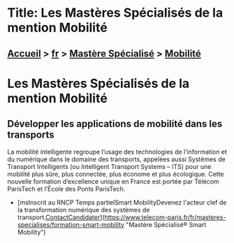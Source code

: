# Title: Les Mastères Spécialisés de la mention Mobilité

## [Accueil](https://www.telecom-paris.fr "https://www.telecom-paris.fr") > [fr](https://www.telecom-paris.fr/fr "fr") > [Mastère Spécialisé](https://www.telecom-paris.fr/fr/masteres-specialises "Mastère Spécialisé") > [Mobilité](https://www.telecom-paris.fr/fr/masteres-specialises/mobilite)

[](https://www.telecom-paris.fr/fr/accueil)

# Les Mastères Spécialisés de la mention Mobilité

## Développer les applications de mobilité dans les transports

La mobilité intelligente regroupe l’usage des technologies de l’information et
du numérique dans le domaine des transports, appelées aussi Systèmes de
Transport Intelligents (ou Intelligent Transport Systems – ITS) pour une
mobilité plus sûre, plus connectée, plus économe et plus écologique. Cette
nouvelle formation d’excellence unique en France est portée par Télécom
ParisTech et l’École des Ponts ParisTech.

  * [msInscrit au RNCP Temps partielSmart MobilityDevenez l'acteur clef de la transformation numérique des systèmes de transport.[Contact](https://www.telecom-paris.fr/fr/masteres-specialises/contact-ms "Contact")[Candidater](https://admissions-ms.telecom-paris.fr/ "Candidater")](https://www.telecom-paris.fr/fr/masteres-specialises/formation-smart-mobility "Mastère Spécialisé® Smart Mobility")

